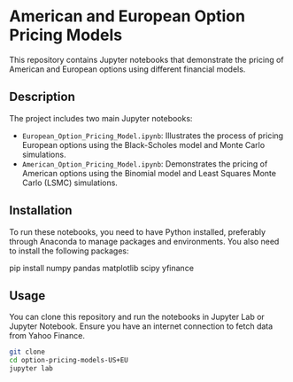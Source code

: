 # American and European Option Pricing Models

This repository contains Jupyter notebooks that demonstrate the pricing of American and European options using different financial models.

## Description

The project includes two main Jupyter notebooks:

- `European_Option_Pricing_Model.ipynb`: Illustrates the process of pricing European options using the Black-Scholes model and Monte Carlo simulations.
- `American_Option_Pricing_Model.ipynb`: Demonstrates the pricing of American options using the Binomial model and Least Squares Monte Carlo (LSMC) simulations.

## Installation

To run these notebooks, you need to have Python installed, preferably through Anaconda to manage packages and environments. You also need to install the following packages:

pip install numpy pandas matplotlib scipy yfinance


## Usage

You can clone this repository and run the notebooks in Jupyter Lab or Jupyter Notebook. Ensure you have an internet connection to fetch data from Yahoo Finance.

```bash
git clone 
cd option-pricing-models-US+EU
jupyter lab
